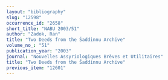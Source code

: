 ```yaml
---
layout: "bibliography"
slug: "12598"
occurrence_id: "2658"
short_title: "NABU 2003/51"
author: "Zadok, Ran"
title: "Two Deeds from the Šaddinnu Archive"
volume_no_: "51"
publication_year: "2003"
journal: "Nouvelles Assyriologiques Brèves et Utilitaires"
title: "Two Deeds from the Šaddinnu Archive"
previous_item: "12601"
---
```

